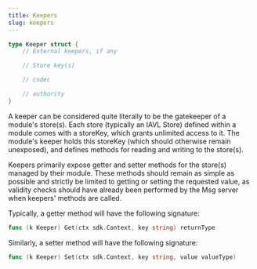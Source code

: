 ```yaml
---
title: Keepers
slug: keepers
---
```


```Go
type Keeper struct {
    // External keepers, if any

    // Store key(s)

    // codec

    // authority
}
```

A keeper can be considered quite literally to be the gatekeeper of a module's store(s). Each store (typically an IAVL Store) defined within a module comes with a storeKey, which grants unlimited access to it. The module's keeper holds this storeKey (which should otherwise remain unexposed), and defines methods for reading and writing to the store(s).

Keepers primarily expose getter and setter methods for the store(s) managed by their module. These methods should remain as simple as possible and strictly be limited to getting or setting the requested value, as validity checks should have already been performed by the Msg server when keepers' methods are called.

Typically, a getter method will have the following signature:

```Go
func (k Keeper) Get(ctx sdk.Context, key string) returnType
```

Similarly, a setter method will have the following signature:

```Go
func (k Keeper) Set(ctx sdk.Context, key string, value valueType)
```
